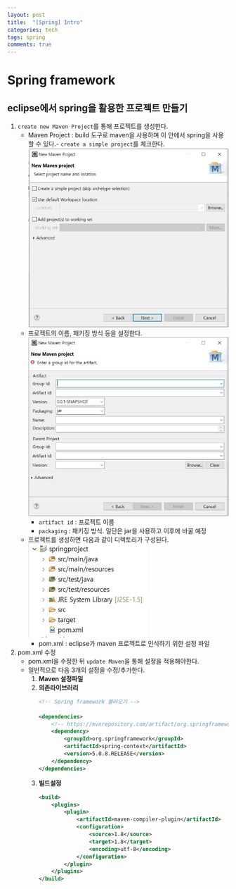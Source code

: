 ```yaml
---
layout: post
title:  "[Spring] Intro"
categories: tech
tags: spring
comments: true
---
```

# Spring framework
## eclipse에서 spring을 활용한 프로젝트 만들기
1. `create new Maven Project`를 통해 프로젝트를 생성한다.
    - Maven Project : build 도구로 maven을 사용하며 이 안에서 spring을 사용할 수 있다.- `create a simple project`를 체크한다.<br/>
    ![intro01](/assets/img/spring/intro01.JPG)
    - 프로젝트의 이름, 패키징 방식 등을 설정한다.
    ![intro02](/assets/img/spring/intro02.JPG)
        - `artifact id` : 프로젝트 이름
        - `packaging` : 패키징 방식. 일단은 jar을 사용하고 이후에 바꿀 예정
    - 프로젝트를 생성하면 다음과 같이 디렉토리가 구성된다.
    ![intro03](/assets/img/spring/intro03.JPG)
        - pom.xml : eclipse가 maven 프로젝트로 인식하기 위한 설정 파일
2. pom.xml 수정
    - pom.xml을 수정한 뒤 `update Maven`을 통해 설정을 적용해야한다.
    - 일반적으로 다음 3개의 설정을 수정/추가한다.
        1. **Maven 설정파일**
        2. **의존라이브러리**
            ```xml
            <!-- Spring framework 불러오기 -->

            <dependencies>
                <!-- https://mvnrepository.com/artifact/org.springframework/spring-context -->
                <dependency>
                    <groupId>org.springframework</groupId>
                    <artifactId>spring-context</artifactId>
                    <version>5.0.8.RELEASE</version>
                </dependency>
            </dependencies>
            ```
        3. **빌드설정**
            ```xml
            <build>
                <plugins>
                    <plugin>
                        <artifactId>maven-compiler-plugin</artifactId>
                        <configuration>
                            <source>1.8</source>
                            <target>1.8</target>
                            <encoding>utf-8</encoding>
                        </configuration>
                    </plugin>
                </plugins>
            </build>
            ```
<br/>
<br/>

